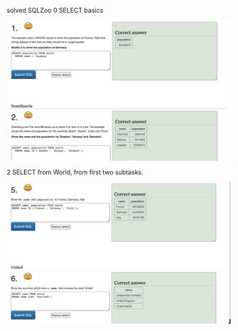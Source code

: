 solved SQLZoo
0 SELECT basics

<img src="https://github.com/rolandogonzagajr/infosec/blob/main/Screenshots/Screenshot_SQL.jpg">

2 SELECT from World, from first two subtasks.

<img src="https://github.com/rolandogonzagajr/infosec/blob/main/Screenshots/Screenshot_2SELECT.png">
